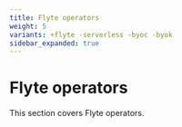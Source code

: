 ```yaml
---
title: Flyte operators
weight: 5
variants: +flyte -serverless -byoc -byok
sidebar_expanded: true
---
```


# Flyte operators

This section covers Flyte operators.